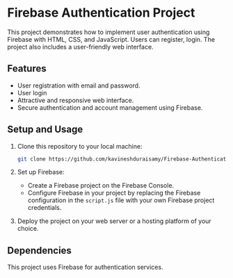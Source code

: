 # Firebase Authentication Project

This project demonstrates how to implement user authentication using Firebase with HTML, CSS, and JavaScript. Users can register, login. The project also includes a user-friendly web interface.

## Features

- User registration with email and password.
- User login
- Attractive and responsive web interface.
- Secure authentication and account management using Firebase.

## Setup and Usage

1. Clone this repository to your local machine:

   ```bash
   git clone https://github.com/kavineshduraisamy/Firebase-Authentication.git
2. Set up Firebase:
   - Create a Firebase project on the Firebase Console.
   - Configure Firebase in your project by replacing the Firebase configuration in the `script.js` file with your own Firebase project credentials.

3. Deploy the project on your web server or a hosting platform of your choice.


## Dependencies

This project uses Firebase for authentication services.

